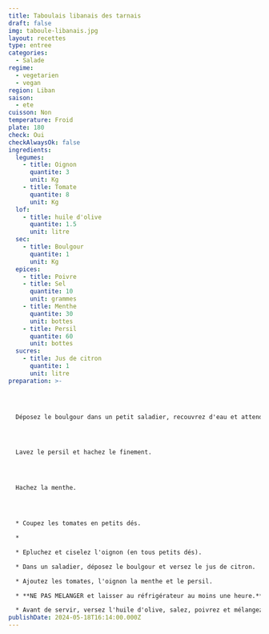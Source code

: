 ```yaml
---
title: Taboulais libanais des tarnais
draft: false
img: taboule-libanais.jpg
layout: recettes
type: entree
categories:
  - Salade
regime:
  - vegetarien
  - vegan
region: Liban
saison:
  - ete
cuisson: Non
temperature: Froid
plate: 180
check: Oui
checkAlwaysOk: false
ingredients:
  legumes:
    - title: Oignon
      quantite: 3
      unit: Kg
    - title: Tomate
      quantite: 8
      unit: Kg
  lof:
    - title: huile d'olive
      quantite: 1.5
      unit: litre
  sec:
    - title: Boulgour
      quantite: 1
      unit: Kg
  epices:
    - title: Poivre
    - title: Sel
      quantite: 10
      unit: grammes
    - title: Menthe
      quantite: 30
      unit: bottes
    - title: Persil
      quantite: 60
      unit: bottes
  sucres:
    - title: Jus de citron
      quantite: 1
      unit: litre
preparation: >-
  



  Déposez le boulgour dans un petit saladier, recouvrez d'eau et attendez une dizaine de minutes. Rincez, égouttez et séchez-le dans un torchon.




  Lavez le persil et hachez le finement.




  Hachez la menthe.




  * Coupez les tomates en petits dés.

  *

  * Epluchez et ciselez l'oignon (en tous petits dés).

  * Dans un saladier, déposez le boulgour et versez le jus de citron.

  * Ajoutez les tomates, l'oignon la menthe et le persil. 

  * **NE PAS MELANGER et laisser au réfrigérateur au moins une heure.**

  * Avant de servir, versez l'huile d'olive, salez, poivrez et mélangez.
publishDate: 2024-05-18T16:14:00.000Z
---
```

